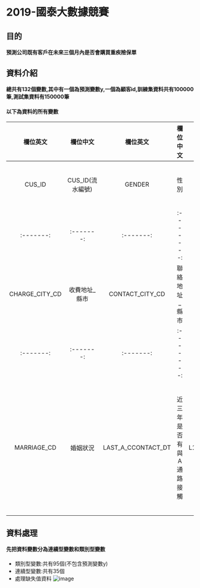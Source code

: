 # 2019-國泰大數據競賽
## 目的
#### 預測公司既有客戶在未來三個月內是否會購買重疾險保單
## 資料介紹
#### 總共有132個變數,其中有一個為預測變數y,一個為顧客id,訓練集資料共有100000筆,測試集資料有150000筆
#### 以下為資料的所有變數
|欄位英文|欄位中文|欄位英文|欄位中文|欄位英文|欄位中文|
| :-------: | :-------: | :-------: | :-------: | :-------: | :-------: |
|CUS_ID| CUS_ID(流水編號) |GENDER| 性別  |AGE| 年齡(年)(級距) |
| :-------: | :-------: | :-------: | :-------: | :-------: | :-------: |
|CHARGE_CITY_CD|收費地址_縣市|CONTACT_CITY_CD |聯絡地址_縣市 |EDUCATION_CD |教育程度/學歷 |
| :-------: | :-------: | :-------: | :-------: | :-------: | :-------: |
|MARRIAGE_CD |婚姻狀況 |LAST_A_CCONTACT_DT | 近三年是否有與 A 通路接觸 |L1YR_A_ISSUE_CNT|近一年透過 A 通路投保新契約次數|



## 資料處理
#### 先把資料變數分為連續型變數和類別型變數

- 類別型變數:共有95個(不包含預測變數y)
- 連續型變數:共有35個
- 處理缺失值資料
![image](https://github.com/Jiang-Wan-Rong/2019-/blob/master/EDA/%E6%95%B8%E5%80%BC%E5%9E%8B%E8%AE%8A%E6%95%B8%E7%BC%BA%E5%A4%B1%E5%80%BC%E6%AF%94%E4%BE%8B%20(1).png)
